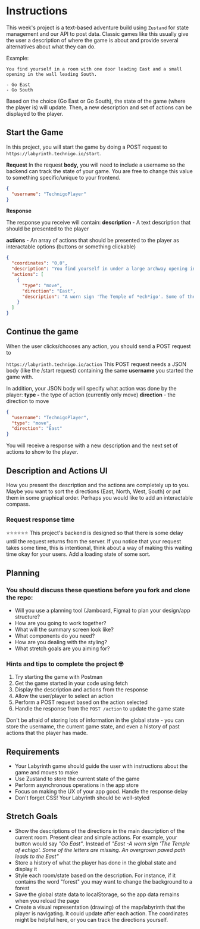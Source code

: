# Instructions
This week's project is a text-based adventure build using `Zustand` for state management and our API to post data. Classic games like this usually give the user a description of where the game is about and provide several alternatives about what they can do.

Example:

```text
You find yourself in a room with one door leading East and a small
opening in the wall leading South.

- Go East
- Go South
```

Based on the choice (Go East or Go South), the state of the game (where the player is) will update. Then, a new description and set of actions can be displayed to the player.

## Start the Game

In this project, you will start the game by doing a POST request to `https://labyrinth.technigo.io/start`.

**Request**
In the request **body,** you will need to include a username so the backend can track the state of your game. You are free to change this value to something specific/unique to your frontend.

```json
{
  "username": "TechnigoPlayer"
}
```

**Response**

The response you receive will contain:
**description -** A text description that should be presented to the player

**actions** - An array of actions that should be presented to the player as interactable options (buttons or something clickable)

```json
{
  "coordinates": "0,0",
  "description": "You find yourself in under a large archway opening into a cavern.  A sense of purpose fills you.",
  "actions": [
    {
      "type": "move",
      "direction": "East",
      "description": "A worn sign 'The Temple of *ech*igo'. Some of the letters are missing. An overgrown paved path leads to the East"
    }
  ]
}
```

## Continue the game
When the user clicks/chooses any action, you should send a POST request to

`https://labyrinth.technigo.io/action`
This POST request needs a JSON body (like the /start request) containing the same **username** you started the game with.

In addition, your JSON body will specify what action was done by the player:
**type -** the type of action (currently only move)
**direction** - the direction to move

```json
{
  "username": "TechnigoPlayer",
  "type": "move",
  "direction": "East"
}
```

You will receive a response with a new description and the next set of actions to show to the player.


## Description and Actions UI

How you present the description and the actions are completely up to you. Maybe you want to sort the directions (East, North, West, South) or put them in some graphical order. Perhaps you would like to add an interactable compass.

### Request response time
⭐⭐⭐⭐⭐⭐
This project's backend is designed so that there is some delay until the request returns from the server. If you notice that your request takes some time, this is intentional, think about a way of making this waiting time okay for your users. Add a loading state of some sort.

## Planning

### You should discuss these questions before you fork and clone the repo:

- Will you use a planning tool (Jamboard, Figma) to plan your design/app structure?
- How are you going to work together?
- What will the summary screen look like?
- What components do you need?
- How are you dealing with the styling?
- What stretch goals are you aiming for?


### Hints and tips to complete the project 🤓

1. Try starting the game with Postman
2. Get the game started in your code using fetch
3. Display the description and actions from the response
4. Allow the user/player to select an action
5. Perform a POST request based on the action selected
6. Handle the response from the `POST /action` to update the game state

Don't be afraid of storing lots of information in the global state - you can store the username, the current game state, and even a history of past actions that the player has made.

## Requirements
- Your Labyrinth game should guide the user with instructions about the game and moves to make
- Use Zustand to store the current state of the game
- Perform asynchronous operations in the app store
- Focus on making the UX of your app good. Handle the response delay
- Don't forget CSS! Your Labyrinth should be well-styled


## Stretch Goals
- Show the descriptions of the directions in the main description of the current room. Present clear and simple actions. For example, your button would say *"Go East"*.  Instead of *"East -A worn sign 'The Temple of *ech*igo'. Some of the letters are missing. An overgrown paved path leads to the East"*
- Store a history of what the player has done in the global state and display it
- Style each room/state based on the description. For instance, if it contains the word "forest" you may want to change the background to a forest
- Save the global state data to localStorage, so the app data remains when you reload the page
- Create a visual representation (drawing) of the map/labyrinth that the player is navigating. It could update after each action. The coordinates might be helpful here, or you can track the directions yourself.